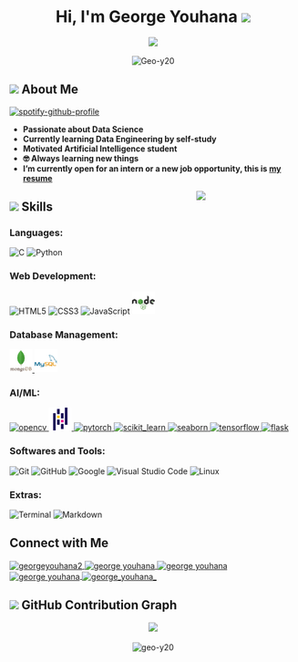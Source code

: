 <h1 align="center"><b>Hi, I'm George Youhana </b><img src="https://media.giphy.com/media/hvRJCLFzcasrR4ia7z/giphy.gif" width="35"></h1>

<p align="center">
  <a href="https://github.com/DenverCoder1/readme-typing-svg">
    <img src="https://readme-typing-svg.herokuapp.com?font=Roboto&color=cyan&size=25&center=true&vCenter=true&width=600&height=100&lines=George+Youhana..&hearts;+,;AI+Student;Data+Science,;Active+Learner/Researcher,;Loves+to+learn+new+stuff..<3">
  </a>
</p>

<p align="center">
  <img src="https://komarev.com/ghpvc/?username=Geo-y20&color=blue" alt="Geo-y20" />
</p>

## <img src="https://i.pinimg.com/originals/3f/7e/4e/3f7e4eff7c96e9fe4b8b4b1ff3f7bdb5.gif" width="7.5%"> About Me

[![spotify-github-profile](https://spotify-github-profile.kittinanx.com/api/view?uid=n8a1p1b56kd8cutpjrr0p429h&cover_image=true&theme=default&show_offline=false&background_color=121212&interchange=true)](https://github.com/kittinan/spotify-github-profile)

- **Passionate about Data Science**
- **Currently learning Data Engineering by self-study**
- **Motivated Artificial Intelligence student**
- **🤓 Always learning new things**
- **I’m currently open for an intern or a new job opportunity, this is [my resume](https://drive.google.com/file/d/1kqraRQhy8acRrQkOSMDOdKh4z5YKb9Tx/view?usp=sharing)**

<img align="right" src="https://github.com/7oSkaaa/7oSkaaa/blob/main/Images/Right_Side.gif?raw=true" width="35%">

## <img src="https://media2.giphy.com/media/QssGEmpkyEOhBCb7e1/giphy.gif?cid=ecf05e47a0n3gi1bfqntqmob8g9aid1oyj2wr3ds3mg700bl&rid=giphy.gif" width="25"><b> Skills</b>

### Languages:
![C](https://img.shields.io/badge/C%20-%232370ED.svg?style=for-the-badge&logo=c&logoColor=white)
![Python](https://img.shields.io/badge/Python%20-%2314354C.svg?style=for-the-badge&logo=python&logoColor=white)

### Web Development:
![HTML5](https://img.shields.io/badge/HTML5%20-%23E34F26.svg?style=for-the-badge&logo=html5&logoColor=white)
![CSS3](https://img.shields.io/badge/CSS%20-%231572B6.svg?style=for-the-badge&logo=css3&logoColor=white)
![JavaScript](https://img.shields.io/badge/JavaScript%20-%23F7DF1E.svg?style=for-the-badge&logo=javascript&logoColor=black)
<a href="https://nodejs.org" target="_blank" rel="noreferrer"> 
  <img src="https://raw.githubusercontent.com/devicons/devicon/master/icons/nodejs/nodejs-original-wordmark.svg" alt="nodejs" width="40" height="40"/> 
</a>

### Database Management:
<a href="https://www.mongodb.com/" target="_blank" rel="noreferrer"> 
  <img src="https://raw.githubusercontent.com/devicons/devicon/master/icons/mongodb/mongodb-original-wordmark.svg" alt="mongodb" width="40" height="40"/> 
</a>
<a href="https://www.mysql.com/" target="_blank" rel="noreferrer"> 
  <img src="https://raw.githubusercontent.com/devicons/devicon/master/icons/mysql/mysql-original-wordmark.svg" alt="mysql" width="40" height="40"/> 
</a>

### AI/ML:
<a href="https://opencv.org/" target="_blank" rel="noreferrer"> 
  <img src="https://www.vectorlogo.zone/logos/opencv/opencv-icon.svg" alt="opencv" width="40" height="40"/> 
</a>
<a href="https://pandas.pydata.org/" target="_blank" rel="noreferrer"> 
  <img src="https://raw.githubusercontent.com/devicons/devicon/2ae2a900d2f041da66e950e4d48052658d850630/icons/pandas/pandas-original.svg" alt="pandas" width="40" height="40"/> 
</a>
<a href="https://pytorch.org/" target="_blank" rel="noreferrer"> 
  <img src="https://www.vectorlogo.zone/logos/pytorch/pytorch-icon.svg" alt="pytorch" width="40" height="40"/> 
</a>
<a href="https://scikit-learn.org/" target="_blank" rel="noreferrer"> 
  <img src="https://upload.wikimedia.org/wikipedia/commons/0/05/Scikit_learn_logo_small.svg" alt="scikit_learn" width="40" height="40"/> 
</a>
<a href="https://seaborn.pydata.org/" target="_blank" rel="noreferrer"> 
  <img src="https://seaborn.pydata.org/_images/logo-mark-lightbg.svg" alt="seaborn" width="40" height="40"/> 
</a>
<a href="https://www.tensorflow.org" target="_blank" rel="noreferrer"> 
  <img src="https://www.vectorlogo.zone/logos/tensorflow/tensorflow-icon.svg" alt="tensorflow" width="40" height="40"/> 
</a>
<a href="https://flask.palletsprojects.com/" target="_blank" rel="noreferrer"> 
  <img src="https://www.vectorlogo.zone/logos/pocoo_flask/pocoo_flask-icon.svg" alt="flask" width="40" height="40"/> 
</a>

### Softwares and Tools:
![Git](https://img.shields.io/badge/git-%23F05033.svg?style=for-the-badge&logo=git&logoColor=white)
![GitHub](https://img.shields.io/badge/github-%23121011.svg?style=for-the-badge&logo=github&logoColor=white)
![Google](https://img.shields.io/badge/google-%234285F4.svg?style=for-the-badge&logo=google&logoColor=white)
![Visual Studio Code](https://img.shields.io/badge/Visual%20Studio%20Code-0078d7.svg?style=for-the-badge&logo=visual-studio-code&logoColor=white)
![Linux](https://img.shields.io/badge/Linux-FCC624?style=for-the-badge&logo=linux&logoColor=black)

### Extras:
![Terminal](https://img.shields.io/badge/Terminal-%23054020?style=for-the-badge&logo=gnu-bash&logoColor=white)
![Markdown](https://img.shields.io/badge/markdown-%23000000.svg?style=for-the-badge&logo=markdown&logoColor=white)   

## Connect with Me

<p align="left">
  <a href="https://twitter.com/georgeyouhana2" target="blank">
    <img align="center" src="https://raw.githubusercontent.com/rahuldkjain/github-profile-readme-generator/master/src/images/icons/Social/twitter.svg" alt="georgeyouhana2" height="30" width="40" />
  </a>
  <a href="https://www.linkedin.com/in/george-youhana-a5b756155/" target="blank">
    <img align="center" src="https://raw.githubusercontent.com/rahuldkjain/github-profile-readme-generator/master/src/images/icons/Social/linked-in-alt.svg" alt="george youhana" height="30" width="40" />
  </a>
  <a href="https://www.kaggle.com/georgeyouhanaheazil" target="blank">
    <img align="center" src="https://raw.githubusercontent.com/rahuldkjain/github-profile-readme-generator/master/src/images/icons/Social/kaggle.svg" alt="george youhana" height="30" width="40" />
  </a>
  <a href="https://www.facebook.com/goerg.youhana/" target="blank">
    <img align="center" src="https://raw.githubusercontent.com/rahuldkjain/github-profile-readme-generator/master/src/images/icons/Social/facebook.svg" alt="george youhana" height="30" width="40" />
  </a>
  <a href="https://instagram.com/george_youhana_" target="blank">
    <img align="center" src="https://raw.githubusercontent.com/rahuldkjain/github-profile-readme-generator/master/src/images/icons/Social/instagram.svg" alt="george_youhana_" height="30" width="40" />
  </a>
</p>

## <img src="https://github.githubassets.com/images/modules/logos_page/GitHub-Mark.png" width="25"><b> GitHub Contribution Graph</b>

<p align="center">
  <a href="https://github.com/ashutosh00710/github-readme-activity-graph">
    <img src="https://github-readme-activity-graph.vercel.app/graph?username=Geo-y20&custom_title=George's%20Contribution%20Graph&hide_border=true&theme=react-dark">
  </a>
</p>

<p align="center">
  <img align="center" src="https://github-readme-stats.vercel.app/api/top-langs?username=geo-y20&show_icons=true&locale=en&layout=compact&theme=dark" alt="geo-y20" />
</p>
